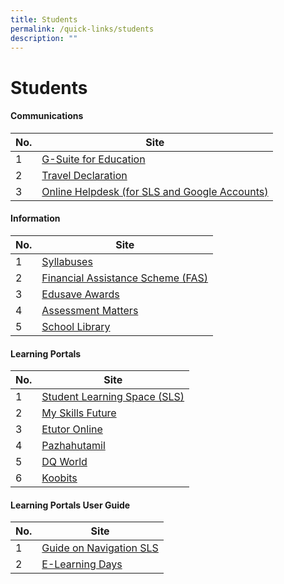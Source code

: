 ```yaml
---
title: Students
permalink: /quick-links/students
description: ""
---
```

# **Students**

#### Communications

| No. 	| Site 	|
|---	|---	|
| 1 	| [G-Suite for Education](https://accounts.google.com/signin/v2/identifier?hl=en&passive=true&continue=https%3A%2F%2Fwww.google.com%2Fsearch%3Fq%3Dgoogle%2Blogin%2Bpage%26rlz%3D1C1GCEA_enSG850SG850%26oq%3Dgoogle%2Blogin%2Bpage%26aqs%3Dchrome..69i57j69i64.3027j0j1%26sourceid%3Dchrome%26ie%3DUTF-8&flowName=GlifWebSignIn&flowEntry=ServiceLogin) 	|
| 2 	| [Travel Declaration](https://form.gov.sg/#!/5e27b0eb93545100111834bf) 	|
| 3 	| [Online Helpdesk (for SLS and Google Accounts)](http://form.gov.sg/6281e9162177ad0012364400) 	|

#### Information
| No. 	| Site 	|
|---	|---	|
| 1 	| [Syllabuses](https://www.moe.gov.sg/education/syllabuses) 	|
| 2 	| [Financial Assistance Scheme (FAS)](https://beta.moe.gov.sg/fees-assistance-awards-scholarships/financial-assistance/) 	|
| 3 	| [Edusave Awards](https://xishanpri.moe.edu.sg/quick-links/students/edusave-awards) 	|
| 4 	| [Assessment Matters](https://xishanpri.moe.edu.sg/general-information/assessment-matters)	|
| 5 	| [School Library](https://schoolibrary.moe.edu.sg/xishanpri/)	|

#### Learning Portals
| No. 	| Site 	|
|---	|---	|
| 1 	| [Student Learning Space (SLS)](https://vle.learning.moe.edu.sg/login) 	|
| 2 	| [My Skills Future](https://www.myskillsfuture.sg/content/student/en/primary.html) 	|
| 3 	| [Etutor Online](https://www.ezhishi.net/Contents/) 	|
| 4 	| [Pazhahutamil](https://www.pazhahutamil.com/login/)	|
| 5 	| [DQ World](https://www.dqworld.net/lang:en_GB/#!/landing)	|
| 6 	| [Koobits](https://www.koobits.com/) 	|

#### Learning Portals User Guide

| No. 	| Site 	|
|---	|---	|
| 1 	| [Guide on Navigation SLS](https://xishanpri.moe.edu.sg/qql/slot/u540/Revamp%202018/Quick%20Links/Students/b.%20Student%20E-Poster%20for%20Navigation%20on%20SLS.pdf) 	|
| 2 	| [E-Learning Days](https://xishanpri.moe.edu.sg/useful-links/students/guide-on-navigating-sls) 	|